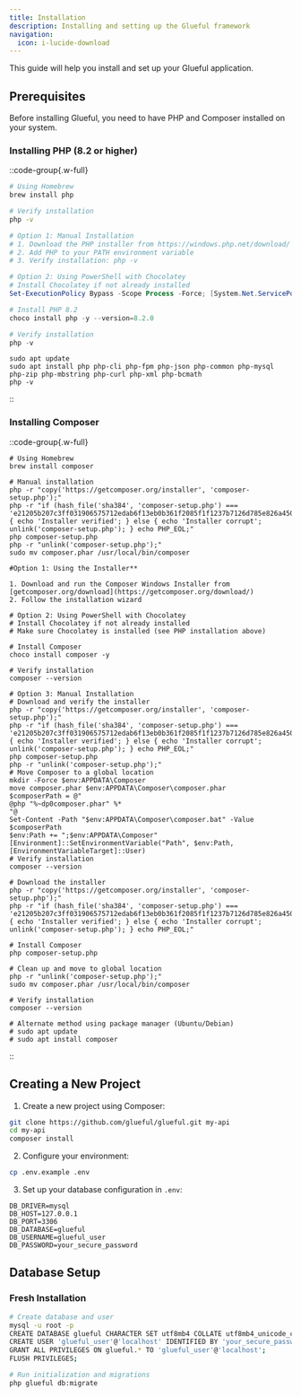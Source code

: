 ```yaml
---
title: Installation
description: Installing and setting up the Glueful framework
navigation:
  icon: i-lucide-download
---
```


This guide will help you install and set up your Glueful application.

## Prerequisites

Before installing Glueful, you need to have PHP and Composer installed on your system.

### Installing PHP (8.2 or higher)

<!-- ::code-preview{class="[&>div]:_:my-0 [&>div]:_:w-full"} -->

::code-group{.w-full}

```bash [macOS]
# Using Homebrew
brew install php

# Verify installation
php -v
```

```powershell [Windows]
# Option 1: Manual Installation
# 1. Download the PHP installer from https://windows.php.net/download/
# 2. Add PHP to your PATH environment variable
# 3. Verify installation: php -v

# Option 2: Using PowerShell with Chocolatey
# Install Chocolatey if not already installed
Set-ExecutionPolicy Bypass -Scope Process -Force; [System.Net.ServicePointManager]::SecurityProtocol = [System.Net.ServicePointManager]::SecurityProtocol -bor 3072; iex ((New-Object System.Net.WebClient).DownloadString('https://community.chocolatey.org/install.ps1'))

# Install PHP 8.2
choco install php -y --version=8.2.0

# Verify installation
php -v
```

```bash[Linux]
sudo apt update
sudo apt install php php-cli php-fpm php-json php-common php-mysql php-zip php-mbstring php-curl php-xml php-bcmath
php -v
```

::

### Installing Composer

::code-group{.w-full}

```bash[macOS]
# Using Homebrew
brew install composer

# Manual installation
php -r "copy('https://getcomposer.org/installer', 'composer-setup.php');"
php -r "if (hash_file('sha384', 'composer-setup.php') === 'e21205b207c3ff031906575712edab6f13eb0b361f2085f1f1237b7126d785e826a450292b6cfd1d64d92e6563bbde02') { echo 'Installer verified'; } else { echo 'Installer corrupt'; unlink('composer-setup.php'); } echo PHP_EOL;"
php composer-setup.php
php -r "unlink('composer-setup.php');"
sudo mv composer.phar /usr/local/bin/composer
```

```powershell[Windows]
#Option 1: Using the Installer**

1. Download and run the Composer Windows Installer from [getcomposer.org/download](https://getcomposer.org/download/)
2. Follow the installation wizard

# Option 2: Using PowerShell with Chocolatey
# Install Chocolatey if not already installed
# Make sure Chocolatey is installed (see PHP installation above)

# Install Composer
choco install composer -y

# Verify installation
composer --version

# Option 3: Manual Installation
# Download and verify the installer
php -r "copy('https://getcomposer.org/installer', 'composer-setup.php');"
php -r "if (hash_file('sha384', 'composer-setup.php') === 'e21205b207c3ff031906575712edab6f13eb0b361f2085f1f1237b7126d785e826a450292b6cfd1d64d92e6563bbde02') { echo 'Installer verified'; } else { echo 'Installer corrupt'; unlink('composer-setup.php'); } echo PHP_EOL;"
php composer-setup.php
php -r "unlink('composer-setup.php');"
# Move Composer to a global location
mkdir -Force $env:APPDATA\Composer
move composer.phar $env:APPDATA\Composer\composer.phar
$composerPath = @"
@php "%~dp0composer.phar" %*
"@
Set-Content -Path "$env:APPDATA\Composer\composer.bat" -Value $composerPath
$env:Path += ";$env:APPDATA\Composer"
[Environment]::SetEnvironmentVariable("Path", $env:Path, [EnvironmentVariableTarget]::User)
# Verify installation
composer --version
```

```bash[Linux]
# Download the installer
php -r "copy('https://getcomposer.org/installer', 'composer-setup.php');"
php -r "if (hash_file('sha384', 'composer-setup.php') === 'e21205b207c3ff031906575712edab6f13eb0b361f2085f1f1237b7126d785e826a450292b6cfd1d64d92e6563bbde02') { echo 'Installer verified'; } else { echo 'Installer corrupt'; unlink('composer-setup.php'); } echo PHP_EOL;"

# Install Composer
php composer-setup.php

# Clean up and move to global location
php -r "unlink('composer-setup.php');"
sudo mv composer.phar /usr/local/bin/composer

# Verify installation
composer --version

# Alternate method using package manager (Ubuntu/Debian)
# sudo apt update
# sudo apt install composer
```

::

## Creating a New Project

1. Create a new project using Composer:

```bash
git clone https://github.com/glueful/glueful.git my-api
cd my-api
composer install
```

2. Configure your environment:

```bash
cp .env.example .env
```

3. Set up your database configuration in `.env`:

```env
DB_DRIVER=mysql
DB_HOST=127.0.0.1
DB_PORT=3306
DB_DATABASE=glueful
DB_USERNAME=glueful_user
DB_PASSWORD=your_secure_password
```

## Database Setup

### Fresh Installation

```bash
# Create database and user
mysql -u root -p
CREATE DATABASE glueful CHARACTER SET utf8mb4 COLLATE utf8mb4_unicode_ci;
CREATE USER 'glueful_user'@'localhost' IDENTIFIED BY 'your_secure_password';
GRANT ALL PRIVILEGES ON glueful.* TO 'glueful_user'@'localhost';
FLUSH PRIVILEGES;

# Run initialization and migrations
php glueful db:migrate
```
